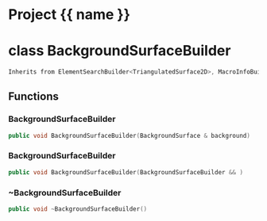 <script setup>
import {useRoute} from 'vitepress'
const {path} = useRoute()
const tokens = path.split('/')
const words = tokens[2].split('-');
for (let i = 0; i < words.length; i++) {
    words[i] = words[i].charAt(0).toUpperCase() + words[i].slice(1);
    words[i] = words[i].replace('geode', 'Geode')
}
const name = words.join('-');
</script>
# Project {{ name }}

# class BackgroundSurfaceBuilder


```cpp
Inherits from ElementSearchBuilder<TriangulatedSurface2D>, MacroInfoBuilder2D
```



## Functions

### BackgroundSurfaceBuilder

```cpp
public void BackgroundSurfaceBuilder(BackgroundSurface & background)
```


### BackgroundSurfaceBuilder

```cpp
public void BackgroundSurfaceBuilder(BackgroundSurfaceBuilder && )
```


### ~BackgroundSurfaceBuilder

```cpp
public void ~BackgroundSurfaceBuilder()
```




